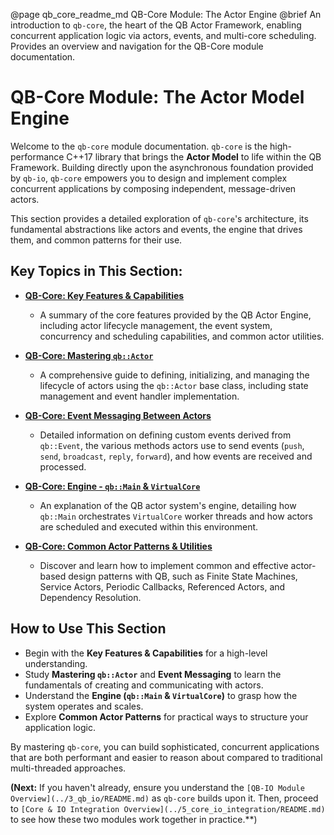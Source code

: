 @page qb_core_readme_md QB-Core Module: The Actor Engine
@brief An introduction to `qb-core`, the heart of the QB Actor Framework, enabling concurrent application logic via actors, events, and multi-core scheduling. Provides an overview and navigation for the QB-Core module documentation.

# QB-Core Module: The Actor Model Engine

Welcome to the `qb-core` module documentation. `qb-core` is the high-performance C++17 library that brings the **Actor Model** to life within the QB Framework. Building directly upon the asynchronous foundation provided by `qb-io`, `qb-core` empowers you to design and implement complex concurrent applications by composing independent, message-driven actors.

This section provides a detailed exploration of `qb-core`'s architecture, its fundamental abstractions like actors and events, the engine that drives them, and common patterns for their use.

## Key Topics in This Section:

*   **[QB-Core: Key Features & Capabilities](./features.md)**
    *   A summary of the core features provided by the QB Actor Engine, including actor lifecycle management, the event system, concurrency and scheduling capabilities, and common actor utilities.

*   **[QB-Core: Mastering `qb::Actor`](./actor.md)**
    *   A comprehensive guide to defining, initializing, and managing the lifecycle of actors using the `qb::Actor` base class, including state management and event handler implementation.

*   **[QB-Core: Event Messaging Between Actors](./messaging.md)**
    *   Detailed information on defining custom events derived from `qb::Event`, the various methods actors use to send events (`push`, `send`, `broadcast`, `reply`, `forward`), and how events are received and processed.

*   **[QB-Core: Engine - `qb::Main` & `VirtualCore`](./engine.md)**
    *   An explanation of the QB actor system's engine, detailing how `qb::Main` orchestrates `VirtualCore` worker threads and how actors are scheduled and executed within this environment.

*   **[QB-Core: Common Actor Patterns & Utilities](./patterns.md)**
    *   Discover and learn how to implement common and effective actor-based design patterns with QB, such as Finite State Machines, Service Actors, Periodic Callbacks, Referenced Actors, and Dependency Resolution.

## How to Use This Section

*   Begin with the **Key Features & Capabilities** for a high-level understanding.
*   Study **Mastering `qb::Actor`** and **Event Messaging** to learn the fundamentals of creating and communicating with actors.
*   Understand the **Engine (`qb::Main` & `VirtualCore`)** to grasp how the system operates and scales.
*   Explore **Common Actor Patterns** for practical ways to structure your application logic.

By mastering `qb-core`, you can build sophisticated, concurrent applications that are both performant and easier to reason about compared to traditional multi-threaded approaches.

**(Next:** If you haven't already, ensure you understand the `[QB-IO Module Overview](../3_qb_io/README.md)` as `qb-core` builds upon it. Then, proceed to `[Core & IO Integration Overview](../5_core_io_integration/README.md)` to see how these two modules work together in practice.**) 